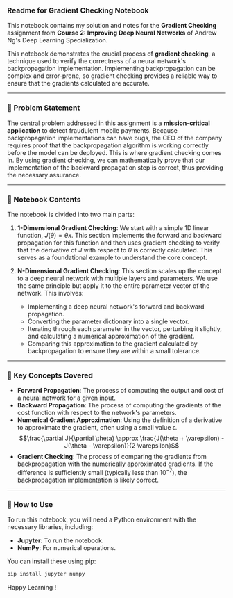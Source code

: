 ### Readme for Gradient Checking Notebook

This notebook contains my solution and notes for the **Gradient Checking** assignment from **Course 2: Improving Deep Neural Networks** of Andrew Ng's Deep Learning Specialization.

This notebook demonstrates the crucial process of **gradient checking**, a technique used to verify the correctness of a neural network's backpropagation implementation. Implementing backpropagation can be complex and error-prone, so gradient checking provides a reliable way to ensure that the gradients calculated are accurate.

***

### 📝 Problem Statement

The central problem addressed in this assignment is a **mission-critical application** to detect fraudulent mobile payments. Because backpropagation implementations can have bugs, the CEO of the company requires proof that the backpropagation algorithm is working correctly before the model can be deployed. This is where gradient checking comes in. By using gradient checking, we can mathematically prove that our implementation of the backward propagation step is correct, thus providing the necessary assurance.

***

### 📝 Notebook Contents

The notebook is divided into two main parts:

1.  **1-Dimensional Gradient Checking**: We start with a simple 1D linear function, $J(\theta) = \theta x$. This section implements the forward and backward propagation for this function and then uses gradient checking to verify that the derivative of $J$ with respect to $\theta$ is correctly calculated. This serves as a foundational example to understand the core concept.

2.  **N-Dimensional Gradient Checking**: This section scales up the concept to a deep neural network with multiple layers and parameters. We use the same principle but apply it to the entire parameter vector of the network. This involves:
    * Implementing a deep neural network's forward and backward propagation.
    * Converting the parameter dictionary into a single vector.
    * Iterating through each parameter in the vector, perturbing it slightly, and calculating a numerical approximation of the gradient.
    * Comparing this approximation to the gradient calculated by backpropagation to ensure they are within a small tolerance.

***

### 🔑 Key Concepts Covered

* **Forward Propagation**: The process of computing the output and cost of a neural network for a given input.
* **Backward Propagation**: The process of computing the gradients of the cost function with respect to the network's parameters.
* **Numerical Gradient Approximation**: Using the definition of a derivative to approximate the gradient, often using a small value $\epsilon$.
    $$\frac{\partial J}{\partial \theta} \approx \frac{J(\theta + \varepsilon) - J(\theta - \varepsilon)}{2 \varepsilon}$$
* **Gradient Checking**: The process of comparing the gradients from backpropagation with the numerically approximated gradients. If the difference is sufficiently small (typically less than $10^{-7}$), the backpropagation implementation is likely correct.

***

### 🚀 How to Use

To run this notebook, you will need a Python environment with the necessary libraries, including:

* **Jupyter**: To run the notebook.
* **NumPy**: For numerical operations.

You can install these using pip:
```bash
pip install jupyter numpy
```

Happy Learning !
